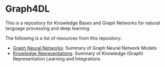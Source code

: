 # Graph4DL
This is a repository for Knowledge Bases and Graph Networks for natural language processing and deep learning.

The following is a list of resources from this repository:
- [Graph Neural Networks](https://github.com/birdx0810/KG/blob/master/GNN/): Summary of Graph Neural Network Models
- [Knowledge Representations](https://github.com/birdx0810/KG/blob/master/Knowledge_Graphs/): Summary of Knowledge (Graph) Representation Learning and Integrations